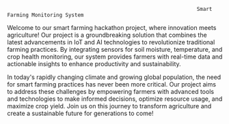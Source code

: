                                                                   Smart Farming Monitoring System


Welcome to our smart farming hackathon project, where innovation meets agriculture! Our project is a groundbreaking solution that combines the latest advancements in IoT and AI technologies to revolutionize traditional farming practices. By integrating sensors for soil moisture, temperature, and crop health monitoring, our system provides farmers with real-time data and actionable insights to enhance productivity and sustainability.

In today's rapidly changing climate and growing global population, the need for smart farming practices has never been more critical. Our project aims to address these challenges by empowering farmers with advanced tools and technologies to make informed decisions, optimize resource usage, and maximize crop yield. Join us on this journey to transform agriculture and create a sustainable future for generations to come!
